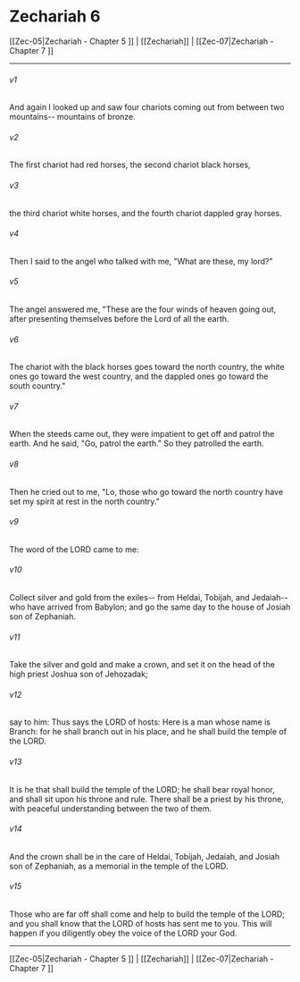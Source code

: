 # Zechariah 6

[[Zec-05|Zechariah - Chapter 5 ]] | [[Zechariah]] | [[Zec-07|Zechariah - Chapter 7 ]]
***

###### v1
And again I looked up and saw four chariots coming out from between two mountains-- mountains of bronze.
###### v2
The first chariot had red horses, the second chariot black horses,
###### v3
the third chariot white horses, and the fourth chariot dappled gray horses.
###### v4
Then I said to the angel who talked with me, "What are these, my lord?"
###### v5
The angel answered me, "These are the four winds of heaven going out, after presenting themselves before the Lord of all the earth.
###### v6
The chariot with the black horses goes toward the north country, the white ones go toward the west country, and the dappled ones go toward the south country."
###### v7
When the steeds came out, they were impatient to get off and patrol the earth. And he said, "Go, patrol the earth." So they patrolled the earth.
###### v8
Then he cried out to me, "Lo, those who go toward the north country have set my spirit at rest in the north country."
###### v9
The word of the LORD came to me:
###### v10
Collect silver and gold from the exiles-- from Heldai, Tobijah, and Jedaiah-- who have arrived from Babylon; and go the same day to the house of Josiah son of Zephaniah.
###### v11
Take the silver and gold and make a crown, and set it on the head of the high priest Joshua son of Jehozadak;
###### v12
say to him: Thus says the LORD of hosts: Here is a man whose name is Branch: for he shall branch out in his place, and he shall build the temple of the LORD.
###### v13
It is he that shall build the temple of the LORD; he shall bear royal honor, and shall sit upon his throne and rule. There shall be a priest by his throne, with peaceful understanding between the two of them.
###### v14
And the crown shall be in the care of Heldai, Tobijah, Jedaiah, and Josiah son of Zephaniah, as a memorial in the temple of the LORD.
###### v15
Those who are far off shall come and help to build the temple of the LORD; and you shall know that the LORD of hosts has sent me to you. This will happen if you diligently obey the voice of the LORD your God.

***

[[Zec-05|Zechariah - Chapter 5 ]] | [[Zechariah]] | [[Zec-07|Zechariah - Chapter 7 ]]
